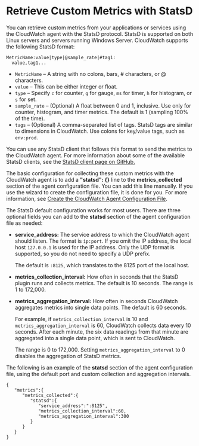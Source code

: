 # Retrieve Custom Metrics with StatsD<a name="CloudWatch-Agent-custom-metrics-statsd"></a>

You can retrieve custom metrics from your applications or services using the CloudWatch agent with the StatsD protocol\. StatsD is supported on both Linux servers and servers running Windows Server\. CloudWatch supports the following StatsD format:

```
MetricName:value|type|@sample_rate|#tag1:
  value,tag1...
```
+ `MetricName` – A string with no colons, bars, \# characters, or @ characters\.
+ `value` – This can be either integer or float\.
+ `type` – Specify `c` for counter, `g` for gauge, `ms` for timer, `h` for histogram, or `s` for set\.
+ `sample_rate` – \(Optional\) A float between 0 and 1, inclusive\. Use only for counter, histogram, and timer metrics\. The default is 1 \(sampling 100% of the time\)\.
+ `tags` – \(Optional\) A comma\-separated list of tags\. StatsD tags are similar to dimensions in CloudWatch\. Use colons for key/value tags, such as `env:prod`\.

You can use any StatsD client that follows this format to send the metrics to the CloudWatch agent\. For more information about some of the available StatsD clients, see the [StatsD client page on GitHub\.](https://github.com/etsy/statsd/wiki#client-implementations) 

The basic configuration for collecting these custom metrics with the CloudWatch agent is to add a **"statsd": \{\}** line to the **metrics\_collected** section of the agent configuration file\. You can add this line manually\. If you use the wizard to create the configuration file, it is done for you\. For more information, see [Create the CloudWatch Agent Configuration File](create-cloudwatch-agent-configuration-file.md)\.

The StatsD default configuration works for most users\. There are three optional fields you can add to the **statsd** section of the agent configuration file as needed:
+ **service\_address:** The service address to which the CloudWatch agent should listen\. The format is `ip:port`\. If you omit the IP address, the local host `127.0.0.1` is used for the IP address\. Only the UDP format is supported, so you do not need to specify a UDP prefix\. 

  The default is `:8125`, which translates to the 8125 port of the local host\.
+ **metrics\_collection\_interval:** How often in seconds that the StatsD plugin runs and collects metrics\. The default is 10 seconds\. The range is 1 to 172,000\.
+ **metrics\_aggregation\_interval:** How often in seconds CloudWatch aggregates metrics into single data points\. The default is 60 seconds\.

  For example, if `metrics_collection_interval` is 10 and `metrics_aggregation_interval` is 60, CloudWatch collects data every 10 seconds\. After each minute, the six data readings from that minute are aggregated into a single data point, which is sent to CloudWatch\.

  The range is 0 to 172,000\. Setting `metrics_aggregation_interval` to 0 disables the aggregation of StatsD metrics\.

The following is an example of the **statsd** section of the agent configuration file, using the default port and custom collection and aggregation intervals\.

```
{
   "metrics":{
      "metrics_collected":{
         "statsd":{
            "service_address":":8125",
            "metrics_collection_interval":60,
            "metrics_aggregation_interval":300
         }
      }
   }
}
```